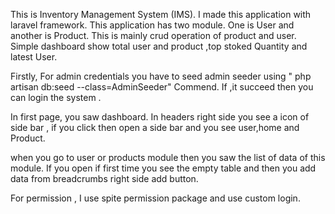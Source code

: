 

This is  Inventory Management System (IMS). I made this application with laravel framework. This application has two module. One is User and another is Product. This is mainly crud operation of product and user. Simple dashboard show total user and product ,top stoked Quantity and latest User. 

Firstly, For admin credentials you have to seed admin seeder using " php artisan db:seed --class=AdminSeeder" Commend. If ,it succeed then you can login the system . 

In first page, you saw dashboard. In headers right side you see a icon of side bar , if you click then open a side bar and you see user,home and Product. 

when you go to user or products module then you saw the list of data of this module. If you open if first time you see the empty table and then you add data from breadcrumbs right side add button. 

For permission , I use spite permission package and use custom login.